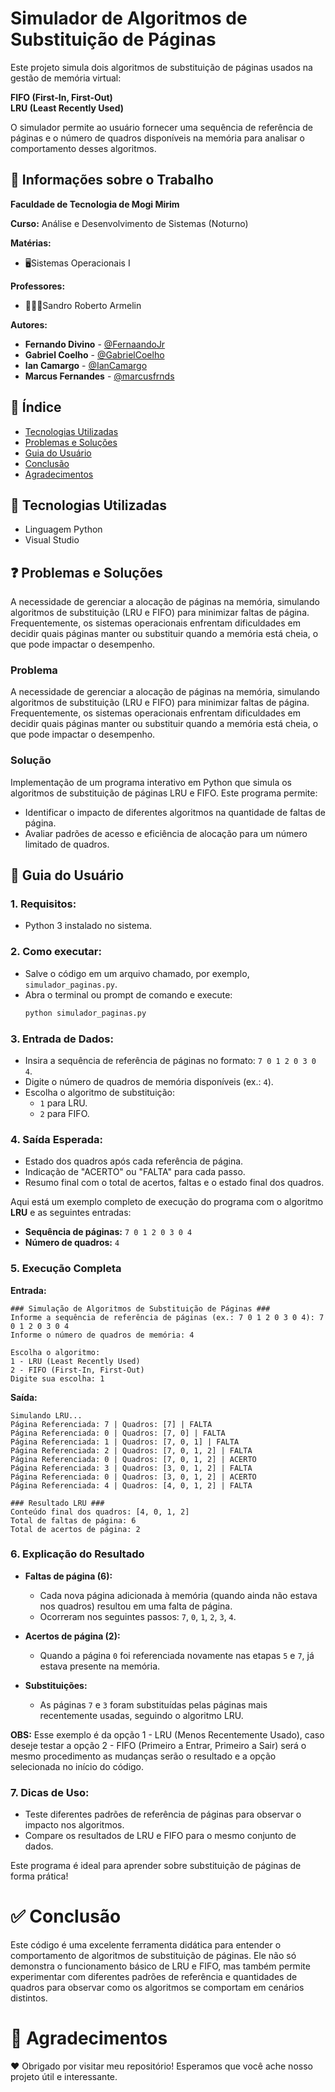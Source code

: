 # Simulador de Algoritmos de Substituição de Páginas
Este projeto simula dois algoritmos de substituição de páginas usados na gestão de memória virtual:

**FIFO (First-In, First-Out)** \
**LRU (Least Recently Used)**

O simulador permite ao usuário fornecer uma sequência de referência de páginas e o número de quadros disponíveis na memória para analisar o comportamento desses algoritmos.

## 💼 Informações sobre o Trabalho
**Faculdade de Tecnologia de Mogi Mirim**

**Curso:** Análise e Desenvolvimento de Sistemas (Noturno)

**Matérias:**

* 🖥️Sistemas Operacionais I
  
**Professores:**

* 👨🏻‍🏫Sandro Roberto Armelin

**Autores:**

- **Fernando Divino** - [@FernaandoJr](https://github.com/FernaandoJr)
- **Gabriel Coelho** - [@GabrielCoelho](https://github.com/GabrielCoelho)
- **Ian Camargo** - [@IanCamargo](https://github.com/IanCamargo)
- **Marcus Fernandes** - [@marcusfrnds](https://github.com/marcusfrnds)

## &#128214; Índice 

* [Tecnologias Utilizadas](#Tecnologias-Utilizadas)
* [Problemas e Soluções](#Problemas-e-Soluções)
* [Guia do Usuário](#Guia-do-Usuário)
* [Conclusão](#conclusão)
* [Agradecimentos](#agradecimentos)

## 🔗 Tecnologias Utilizadas

 - Linguagem Python
 - Visual Studio

## ❓ Problemas e Soluções
A necessidade de gerenciar a alocação de páginas na memória, simulando algoritmos de substituição (LRU e FIFO) para minimizar faltas de página. Frequentemente, os sistemas operacionais enfrentam dificuldades em decidir quais páginas manter ou substituir quando a memória está cheia, o que pode impactar o desempenho.

### Problema
A necessidade de gerenciar a alocação de páginas na memória, simulando algoritmos de substituição (LRU e FIFO) para minimizar faltas de página. Frequentemente, os sistemas operacionais enfrentam dificuldades em decidir quais páginas manter ou substituir quando a memória está cheia, o que pode impactar o desempenho.

### Solução
Implementação de um programa interativo em Python que simula os algoritmos de substituição de páginas LRU e FIFO. Este programa permite:

* Identificar o impacto de diferentes algoritmos na quantidade de faltas de página.
* Avaliar padrões de acesso e eficiência de alocação para um número limitado de quadros.

## **📝 Guia do Usuário**

### 1. Requisitos:
   - Python 3 instalado no sistema.

### 2. Como executar:
   - Salve o código em um arquivo chamado, por exemplo, `simulador_paginas.py`.
   - Abra o terminal ou prompt de comando e execute:
     ```bash
     python simulador_paginas.py
     ```

### 3. Entrada de Dados:
   - Insira a sequência de referência de páginas no formato: `7 0 1 2 0 3 0 4`.
   - Digite o número de quadros de memória disponíveis (ex.: `4`).
   - Escolha o algoritmo de substituição:
     - `1` para LRU.
     - `2` para FIFO.

### 4. Saída Esperada:
   - Estado dos quadros após cada referência de página.
   - Indicação de "ACERTO" ou "FALTA" para cada passo.
   - Resumo final com o total de acertos, faltas e o estado final dos quadros.

Aqui está um exemplo completo de execução do programa com o algoritmo **LRU** e as seguintes entradas:

- **Sequência de páginas:** `7 0 1 2 0 3 0 4`
- **Número de quadros:** `4`

### 5. Execução Completa

**Entrada:**
```plaintext
### Simulação de Algoritmos de Substituição de Páginas ###
Informe a sequência de referência de páginas (ex.: 7 0 1 2 0 3 0 4): 7 0 1 2 0 3 0 4
Informe o número de quadros de memória: 4

Escolha o algoritmo:
1 - LRU (Least Recently Used)
2 - FIFO (First-In, First-Out)
Digite sua escolha: 1
```

**Saída:**
```plaintext
Simulando LRU...
Página Referenciada: 7 | Quadros: [7] | FALTA
Página Referenciada: 0 | Quadros: [7, 0] | FALTA
Página Referenciada: 1 | Quadros: [7, 0, 1] | FALTA
Página Referenciada: 2 | Quadros: [7, 0, 1, 2] | FALTA
Página Referenciada: 0 | Quadros: [7, 0, 1, 2] | ACERTO
Página Referenciada: 3 | Quadros: [3, 0, 1, 2] | FALTA
Página Referenciada: 0 | Quadros: [3, 0, 1, 2] | ACERTO
Página Referenciada: 4 | Quadros: [4, 0, 1, 2] | FALTA

### Resultado LRU ###
Conteúdo final dos quadros: [4, 0, 1, 2]
Total de faltas de página: 6
Total de acertos de página: 2
```

### 6. Explicação do Resultado

- **Faltas de página (6):**
   - Cada nova página adicionada à memória (quando ainda não estava nos quadros) resultou em uma falta de página.
   - Ocorreram nos seguintes passos: `7`, `0`, `1`, `2`, `3`, `4`.

- **Acertos de página (2):**
   - Quando a página `0` foi referenciada novamente nas etapas `5` e `7`, já estava presente na memória.

- **Substituições:**
   - As páginas `7` e `3` foram substituídas pelas páginas mais recentemente usadas, seguindo o algoritmo LRU.

**OBS:** Esse exemplo é da opção 1 - LRU (Menos Recentemente Usado), caso deseje testar a opção 2 - FIFO (Primeiro a Entrar, Primeiro a Sair) será o mesmo procedimento as mudanças serão o resultado e a opção selecionada no início do código.

### 7. Dicas de Uso:
   - Teste diferentes padrões de referência de páginas para observar o impacto nos algoritmos.
   - Compare os resultados de LRU e FIFO para o mesmo conjunto de dados.

Este programa é ideal para aprender sobre substituição de páginas de forma prática!

# ✅ Conclusão
Este código é uma excelente ferramenta didática para entender o comportamento de algoritmos de substituição de páginas. Ele não só demonstra o funcionamento básico de LRU e FIFO, mas também permite experimentar com diferentes padrões de referência e quantidades de quadros para observar como os algoritmos se comportam em cenários distintos.

# 🙏 Agradecimentos
❤️ Obrigado por visitar meu repositório! Esperamos que você ache nosso projeto útil e interessante.
